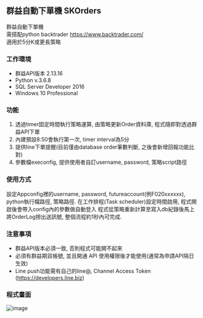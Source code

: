 ## 群益自動下單機 SKOrders 

群益自動下單機 </br>
需搭配python backtrader <https://www.backtrader.com/> </br>
適用於5分K或更長策略

### 工作環境
* 群益API版本 2.13.16 
* Python v.3.6.8
* SQL Server Developer 2016
* Windows 10 Professional

### 功能
1. 透過timer固定時間執行策略運算, 由策略更新Order資料庫, 程式隨即對透過群益API下單
2. 內建預設8:50會執行第一次, timer interval為5分
3. 提供line下單提醒(目前僅由database order筆數判斷, 之後會新增回報功能比對)
4. 參數檔execonfig, 提供使用者自訂username, password, 策略script路徑

### 使用方式
設定Appconfig裡的username, password, futureaccount(例F020xxxxxx), python執行檔路徑, 策略路徑.
在工作排程(Task scheduler)設定時間啟用, 程式開啟後會帶入config內的參數做自動登入
程式從策略重新計算至寫入db紀錄後馬上將OrderLog撈出送訊號, 整個流程約1秒內可完成.

### 注意事項
* 群益API版本必須一致, 否則程式可能開不起來
* 必須有群益期貨帳號, 並且開通 API 使用權限後才能使用(通常為申請API隔日生效)
* Line push功能需有自己的line@, Channel Access Token (https://developers.line.biz)

### 程式畫面
![image](https://github.com/hanyang0721/SKOrders/blob/master/SKOrder.PNG)

